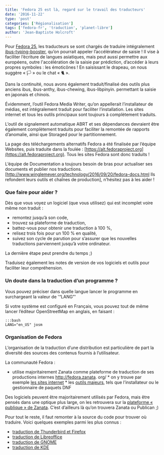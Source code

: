 ```yaml
---
title: 'Fedora 25 est là, regard sur le travail des traducteurs'
date: '2016-11-22'
type: 'post'
categories: ['Régionalisation']
tags: ['fedora-fr', 'traduction', 'planet-libre']
author: 'Jean-Baptiste Holcroft'
---
```


Pour [Fedora 25](https://getfedora.org), les traducteurs se sont chargés de
traduire intégralement
[ibus-typing-booster](https://fedoramagazine.org/ibus-typing-booster/),
qu’on pourrait appeler l’accélérateur de saisie ! Il vise à faciliter
l’écriture de langues asiatiques, mais peut aussi permettre aux européens,
outre l'accélération de la saisie par prédiction, d’accéder à leurs propres
symboles : les émoticônes ! En saisissant le drapeau, on nous suggère « 🏳‍ »
ou le chat « 🐈 ».

Dans la continuité, nous avons également traduit/finalisé des outils plus
anciens ibus, ibus-anthy, ibus-chewing, ibus-libpinyin. permettant la saisie
en japonais et chinois.

Évidemment, l’outil Fedora Media Writer, qu’on appellerait l’installateur de
médias, est intégralement traduit pour faciliter l’installation. Les sites
internet et tous les outils principaux sont toujours à complètement
traduits.

L’outil de signalement automatique ABRT et ses dépendances devraient être
également complètement traduits pour faciliter la remontée de rapports
d’anomalie, ainsi que Storaged pour le partitionnement.

La page des téléchargements alternatifs Fedora a été finalisée par l’équipe
Websites, puis traduite dans la foulée :
[https://alt.fedoraproject.org](https://alt.fedoraproject.org). Tous les
sites Fedora sont donc traduits !

L’équipe de Documentation a toujours besoin de bras pour actualiser ses
documents et publier nos
traductions.
[http://www.winglemeyer.org/technology/2016/09/20/fedora-docs.html Ils
refondent leurs outils et chaînes de production], n’hésitez pas à les aider
!

### Que faire pour aider ?

Dès que vous voyez un logiciel (que vous utilisez) qui est incomplet voire
même non traduit :

* remontez jusqu’à son code,
* trouvez sa plateforme de traduction,
* battez-vous pour obtenir une traduction à 100 %,
* relisez trois fois pour un 100 % en qualité,
* suivez son cycle de parution pour s’assurer que les nouvelles traductions
  parviennent jusqu’à votre ordinateur.

La dernière étape peut prendre du temps ;)

Traduisez également les notes de version de vos logiciels et outils pour
faciliter leur compréhension.

### Un doute dans la traduction d’un programme ?

Vous pouvez préciser dans quelle langue lancer le programme en surchargeant
la valeur de '“LANG”'

Si votre système est configuré en Français, vous pouvez tout de même lancer
l’éditeur OpenStreetMap en anglais, en faisant :

    :::bash
    LANG="en_US" josm

### Organisation de Fedora

L’organisation de la traduction d’une distribution est particulière de part
la diversité des sources des contenus fournis à l’utilisateur.

La communauté Fedora :

* utilise majoritairement Zanata comme plateforme de traduction de ses
  productions internes http://fedora.zanata. org/
       * on y trouve par exemple [les sites
         internet](https://fedora.zanata.org/version-group/view/web)
       * les [outils majeurs](https://fedora.zanata.org/version-group/view/main),
         tels que l’installateur ou le gestionnaire de paquets DNF

Des logiciels peuvent être majoritairement utilisés par Fedora, mais être
pensés dans une optique plus large, on les retrouvera sur la [plateforme «
publique » de Zanata](https://translate.zanata.org).  C’est d’ailleurs là
qu’on trouvera Zanata ou Publican ;)

Pour tout le reste, il faut remonter à la source du code pour trouver où
traduire. Voici quelques exemples parmi les plus connus :

* [traduction de Thunderbird et
  Firefox](https://wiki.mozilla.org/L10n:Home_Page)
* [traduction de
  Libreoffice](https://fr.libreoffice.org/community/localization/)
* [traduction de GNOME](https://l10n.gnome.org)
* [traduction de KDE](http://l10n.kde.org)
